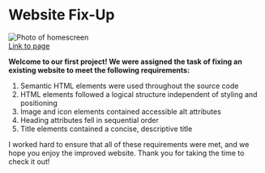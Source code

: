# Website Fix-Up  

![Photo of homescreen](images/../assets/images/coursework.png)  
[Link to page](https://drgunbot.github.io/week1assignment/starter/)


**Welcome to our first project! We were assigned the task of fixing an existing website to meet the following requirements:**

1. Semantic HTML elements were used throughout the source code
2. HTML elements followed a logical structure independent of styling and positioning
3. Image and icon elements contained accessible alt attributes
4. Heading attributes fell in sequential order
5. Title elements contained a concise, descriptive title  

I worked hard to ensure that all of these requirements were met, and we hope you enjoy the improved website. Thank you for taking the time to check it out!